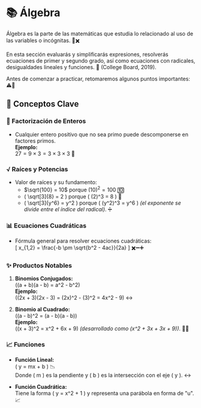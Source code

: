 # 📚 Álgebra

Álgebra es la parte de las matemáticas que estudia lo relacionado al uso de las variables o incógnitas. 🔢✖️

En esta sección evaluarás y simplificarás expresiones, resolverás ecuaciones de primer y segundo grado, así como ecuaciones con radicales, desigualdades lineales y funciones. 📝 (College Board, 2019).

Antes de comenzar a practicar, retomaremos algunos puntos importantes: ⚠️📌

## 📌 Conceptos Clave

### 🔢 Factorización de Enteros
- Cualquier entero positivo que no sea primo puede descomponerse en factores primos.  
  **Ejemplo:**  
  $27 = 9 \times 3 = 3 \times 3 \times 3$ 🔄

### √ Raíces y Potencias
- Valor de raíces y su fundamento:  
  - $\sqrt{100} = 10$ porque $(10)^2 = 100$ 🔟  
  - \( \sqrt[3]{8} = 2 \) porque \( (2)^3 = 8 \) 🫷  
  - \( \sqrt[3]{y^6} = y^2 \) porque \( (y^2)^3 = y^6 \) *(el exponente se divide entre el índice del radical)*. ➗

### 📊 Ecuaciones Cuadráticas
- Fórmula general para resolver ecuaciones cuadráticas:  
  \[ x_{1,2} = \frac{-b \pm \sqrt{b^2 - 4ac}}{2a} \] ✖️➖➕

### ✨ Productos Notables
1. **Binomios Conjugados:**  
   \((a + b)(a - b) = a^2 - b^2\)  
   **Ejemplo:**  
   \((2x + 3)(2x - 3) = (2x)^2 - (3)^2 = 4x^2 - 9\) ↔️

2. **Binomio al Cuadrado:**  
   \((a - b)^2 = (a - b)(a - b)\)  
   **Ejemplo:**  
   \((x + 3)^2 = x^2 + 6x + 9\) *(desarrollado como \(x^2 + 3x + 3x + 9\))*. 🫸🫷

### 📈 Funciones
- **Función Lineal:**  
  \( y = mx + b \) 📉  
  Donde \( m \) es la pendiente y \( b \) es la intersección con el eje \( y \). ↔️

- **Función Cuadrática:**  
  Tiene la forma \( y = x^2 + 1 \) y representa una parábola en forma de "u". 📈
